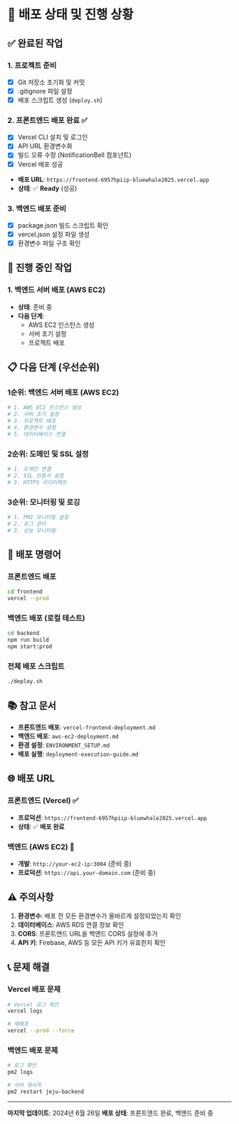 # 🚀 배포 상태 및 진행 상황

## ✅ 완료된 작업

### 1. 프로젝트 준비
- [x] Git 저장소 초기화 및 커밋
- [x] .gitignore 파일 설정
- [x] 배포 스크립트 생성 (`deploy.sh`)

### 2. 프론트엔드 배포 완료 ✅
- [x] Vercel CLI 설치 및 로그인
- [x] API URL 환경변수화
- [x] 빌드 오류 수정 (NotificationBell 컴포넌트)
- [x] Vercel 배포 성공
- **배포 URL**: `https://frontend-6957hpiip-bluewhale2025.vercel.app`
- **상태**: ✅ **Ready** (성공)

### 3. 백엔드 배포 준비
- [x] package.json 빌드 스크립트 확인
- [x] vercel.json 설정 파일 생성
- [x] 환경변수 파일 구조 확인

## 🔄 진행 중인 작업

### 1. 백엔드 서버 배포 (AWS EC2)
- **상태**: 준비 중
- **다음 단계**: 
  - AWS EC2 인스턴스 생성
  - 서버 초기 설정
  - 프로젝트 배포

## 📋 다음 단계 (우선순위)

### 1순위: 백엔드 서버 배포 (AWS EC2)
```bash
# 1. AWS EC2 인스턴스 생성
# 2. 서버 초기 설정
# 3. 프로젝트 배포
# 4. 환경변수 설정
# 5. 데이터베이스 연결
```

### 2순위: 도메인 및 SSL 설정
```bash
# 1. 도메인 연결
# 2. SSL 인증서 설정
# 3. HTTPS 리다이렉트
```

### 3순위: 모니터링 및 로깅
```bash
# 1. PM2 모니터링 설정
# 2. 로그 관리
# 3. 성능 모니터링
```

## 🔧 배포 명령어

### 프론트엔드 배포
```bash
cd frontend
vercel --prod
```

### 백엔드 배포 (로컬 테스트)
```bash
cd backend
npm run build
npm start:prod
```

### 전체 배포 스크립트
```bash
./deploy.sh
```

## 📚 참고 문서

- **프론트엔드 배포**: `vercel-frontend-deployment.md`
- **백엔드 배포**: `aws-ec2-deployment.md`
- **환경 설정**: `ENVIRONMENT_SETUP.md`
- **배포 실행**: `deployment-execution-guide.md`

## 🌐 배포 URL

### 프론트엔드 (Vercel) ✅
- **프로덕션**: `https://frontend-6957hpiip-bluewhale2025.vercel.app`
- **상태**: ✅ **배포 완료**

### 백엔드 (AWS EC2) 🔄
- **개발**: `http://your-ec2-ip:3004` (준비 중)
- **프로덕션**: `https://api.your-domain.com` (준비 중)

## ⚠️ 주의사항

1. **환경변수**: 배포 전 모든 환경변수가 올바르게 설정되었는지 확인
2. **데이터베이스**: AWS RDS 연결 정보 확인
3. **CORS**: 프론트엔드 URL을 백엔드 CORS 설정에 추가
4. **API 키**: Firebase, AWS 등 모든 API 키가 유효한지 확인

## 📞 문제 해결

### Vercel 배포 문제
```bash
# Vercel 로그 확인
vercel logs

# 재배포
vercel --prod --force
```

### 백엔드 배포 문제
```bash
# 로그 확인
pm2 logs

# 서버 재시작
pm2 restart jeju-backend
```

---

**마지막 업데이트**: 2024년 6월 26일
**배포 상태**: 프론트엔드 완료, 백엔드 준비 중 